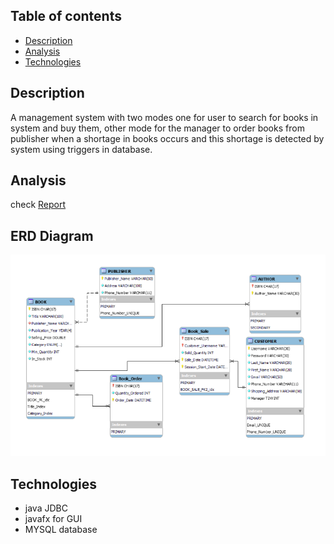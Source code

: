 ## Table of contents
* [Description](#description)
* [Analysis](#analysis)
* [Technologies](#technologies)

## Description
A management system with two modes one for user to search for books in system and buy them, other mode for
the manager to order books from publisher when a shortage in books occurs and this shortage is detected by system using triggers in database.

## Analysis
check
<a href="https://docs.google.com/document/d/1EOEwltV-NHVO6g2dYn0r0wqH2fxYhbNm4ZLPrAyawtI/edit?usp=sharing" target="_blank">Report</a>

## ERD Diagram
![erd diagram](erd.png)

## Technologies
* java JDBC
* javafx for GUI
* MYSQL database




